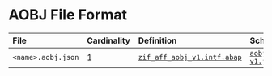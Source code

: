 # AOBJ File Format

File | Cardinality | Definition | Schema | Example
:--- | :---  | :--- | :--- | :---
`<name>.aobj.json` | 1 | [`zif_aff_aobj_v1.intf.abap`](./type/zif_aff_aobj_v1.intf.abap) | [`aobj-v1.json`](./aobj-v1.json) | [`z_aff_example_aobj.aobj.json`](./examples/z_aff_example_aobj.aobj.json)

